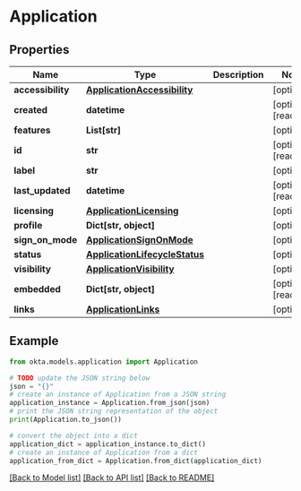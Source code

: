 # Application


## Properties

Name | Type | Description | Notes
------------ | ------------- | ------------- | -------------
**accessibility** | [**ApplicationAccessibility**](ApplicationAccessibility.md) |  | [optional] 
**created** | **datetime** |  | [optional] [readonly] 
**features** | **List[str]** |  | [optional] 
**id** | **str** |  | [optional] [readonly] 
**label** | **str** |  | [optional] 
**last_updated** | **datetime** |  | [optional] [readonly] 
**licensing** | [**ApplicationLicensing**](ApplicationLicensing.md) |  | [optional] 
**profile** | **Dict[str, object]** |  | [optional] 
**sign_on_mode** | [**ApplicationSignOnMode**](ApplicationSignOnMode.md) |  | [optional] 
**status** | [**ApplicationLifecycleStatus**](ApplicationLifecycleStatus.md) |  | [optional] 
**visibility** | [**ApplicationVisibility**](ApplicationVisibility.md) |  | [optional] 
**embedded** | **Dict[str, object]** |  | [optional] [readonly] 
**links** | [**ApplicationLinks**](ApplicationLinks.md) |  | [optional] 

## Example

```python
from okta.models.application import Application

# TODO update the JSON string below
json = "{}"
# create an instance of Application from a JSON string
application_instance = Application.from_json(json)
# print the JSON string representation of the object
print(Application.to_json())

# convert the object into a dict
application_dict = application_instance.to_dict()
# create an instance of Application from a dict
application_from_dict = Application.from_dict(application_dict)
```
[[Back to Model list]](../README.md#documentation-for-models) [[Back to API list]](../README.md#documentation-for-api-endpoints) [[Back to README]](../README.md)


